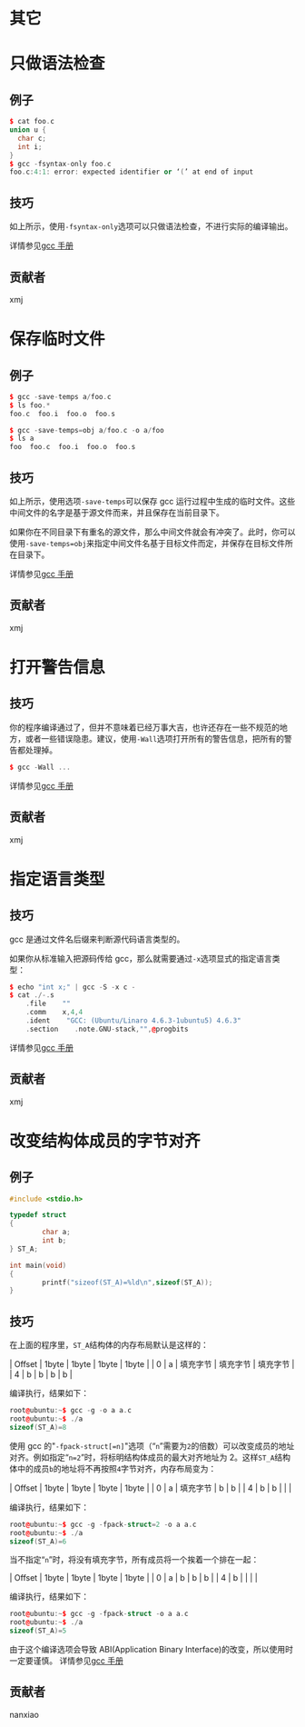 # 其它

# 只做语法检查

## 例子

```cpp
$ cat foo.c
union u {
  char c;
  int i;
}
$ gcc -fsyntax-only foo.c
foo.c:4:1: error: expected identifier or ‘(’ at end of input 
```

## 技巧

如上所示，使用`-fsyntax-only`选项可以只做语法检查，不进行实际的编译输出。

详情参见[gcc 手册](https://gcc.gnu.org/onlinedocs/gcc/Warning-Options.html#index-fsyntax-only-274)

## 贡献者

xmj

# 保存临时文件

## 例子

```cpp
$ gcc -save-temps a/foo.c
$ ls foo.*
foo.c  foo.i  foo.o  foo.s

$ gcc -save-temps=obj a/foo.c -o a/foo
$ ls a
foo  foo.c  foo.i  foo.o  foo.s 
```

## 技巧

如上所示，使用选项`-save-temps`可以保存 gcc 运行过程中生成的临时文件。这些中间文件的名字是基于源文件而来，并且保存在当前目录下。

如果你在不同目录下有重名的源文件，那么中间文件就会有冲突了。此时，你可以使用`-save-temps=obj`来指定中间文件名基于目标文件而定，并保存在目标文件所在目录下。

详情参见[gcc 手册](https://gcc.gnu.org/onlinedocs/gcc/Debugging-Options.html#Debugging-Options)

## 贡献者

xmj

# 打开警告信息

## 技巧

你的程序编译通过了，但并不意味着已经万事大吉，也许还存在一些不规范的地方，或者一些错误隐患。建议，使用`-Wall`选项打开所有的警告信息，把所有的警告都处理掉。

```cpp
$ gcc -Wall ... 
```

详情参见[gcc 手册](https://gcc.gnu.org/onlinedocs/gcc/Preprocessor-Options.html#Preprocessor-Options)

## 贡献者

xmj

# 指定语言类型

## 技巧

gcc 是通过文件名后缀来判断源代码语言类型的。

如果你从标准输入把源码传给 gcc，那么就需要通过`-x`选项显式的指定语言类型：

```cpp
$ echo "int x;" | gcc -S -x c -
$ cat ./-.s
    .file    ""
    .comm    x,4,4
    .ident    "GCC: (Ubuntu/Linaro 4.6.3-1ubuntu5) 4.6.3"
    .section    .note.GNU-stack,"",@progbits 
```

详情参见[gcc 手册](https://gcc.gnu.org/onlinedocs/gcc/Overall-Options.html#Overall-Options)

## 贡献者

xmj

# 改变结构体成员的字节对齐

## 例子

```cpp
#include <stdio.h>

typedef struct
{
        char a;
        int b;
} ST_A;

int main(void)
{
        printf("sizeof(ST_A)=%ld\n",sizeof(ST_A));
} 
```

## 技巧

在上面的程序里，`ST_A`结构体的内存布局默认是这样的：

| Offset | 1byte | 1byte | 1byte | 1byte |
| 0 | a | 填充字节 | 填充字节 | 填充字节 |
| 4 | b | b | b | b |

编译执行，结果如下：

```cpp
root@ubuntu:~$ gcc -g -o a a.c
root@ubuntu:~$ ./a
sizeof(ST_A)=8 
```

使用 gcc 的"`-fpack-struct[=n]`"选项（“`n`”需要为`2`的倍数）可以改变成员的地址对齐。例如指定“`n=2`”时，将标明结构体成员的最大对齐地址为 2。这样`ST_A`结构体中的成员`b`的地址将不再按照`4`字节对齐，内存布局变为：

| Offset | 1byte | 1byte | 1byte | 1byte |
| 0 | a | 填充字节 | b | b |
| 4 | b | b |  |  |

编译执行，结果如下：

```cpp
root@ubuntu:~$ gcc -g -fpack-struct=2 -o a a.c
root@ubuntu:~$ ./a
sizeof(ST_A)=6 
```

当不指定“`n`”时，将没有填充字节，所有成员将一个挨着一个排在一起：

| Offset | 1byte | 1byte | 1byte | 1byte |
| 0 | a | b | b | b |
| 4 | b |  |  |  |

编译执行，结果如下：

```cpp
root@ubuntu:~$ gcc -g -fpack-struct -o a a.c
root@ubuntu:~$ ./a
sizeof(ST_A)=5 
```

由于这个编译选项会导致 ABI(Application Binary Interface)的改变，所以使用时一定要谨慎。 详情参见[gcc 手册](https://gcc.gnu.org/onlinedocs/gcc/Code-Gen-Options.html)

## 贡献者

nanxiao